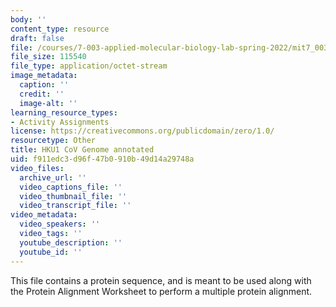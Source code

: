 ```yaml
---
body: ''
content_type: resource
draft: false
file: /courses/7-003-applied-molecular-biology-lab-spring-2022/mit7_003_s22_day19_hku1_cov_genome_annotated.dna
file_size: 115540
file_type: application/octet-stream
image_metadata:
  caption: ''
  credit: ''
  image-alt: ''
learning_resource_types:
- Activity Assignments
license: https://creativecommons.org/publicdomain/zero/1.0/
resourcetype: Other
title: HKU1 CoV Genome annotated
uid: f911edc3-d96f-47b0-910b-49d14a29748a
video_files:
  archive_url: ''
  video_captions_file: ''
  video_thumbnail_file: ''
  video_transcript_file: ''
video_metadata:
  video_speakers: ''
  video_tags: ''
  youtube_description: ''
  youtube_id: ''
---
```

This file contains a protein sequence, and is meant to be used along with the Protein Alignment Worksheet to perform a multiple protein alignment.